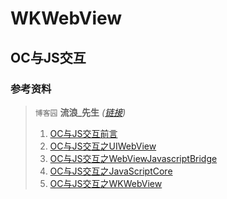 # WKWebView

## OC与JS交互

### 参考资料
> `博客园` **流浪_先生** *([链接](https://home.cnblogs.com/u/markstray/))*
> 1. [OC与JS交互前言](https://www.cnblogs.com/markstray/p/5757828.html)
> 2. [OC与JS交互之UIWebView](https://www.cnblogs.com/markstray/p/5757238.html)
> 3. [OC与JS交互之WebViewJavascriptBridge](http://www.cnblogs.com/markstray/p/5757244.html)
> 4. [OC与JS交互之JavaScriptCore](http://www.cnblogs.com/markstray/p/5757255.html)
> 5. [OC与JS交互之WKWebView](http://www.cnblogs.com/markstray/p/5757264.html)